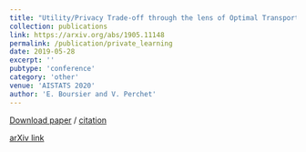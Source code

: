 ```yaml
---
title: "Utility/Privacy Trade-off through the lens of Optimal Transport"
collection: publications
link: https://arxiv.org/abs/1905.11148
permalink: /publication/private_learning
date: 2019-05-28
excerpt: ''
pubtype: 'conference'
category: 'other'
venue: 'AISTATS 2020'
author: 'E. Boursier and V. Perchet'
---
```




[Download paper](http://eboursier.github.io/files/private_learning.pdf) / [citation](http://eboursier.github.io/files/private_learning.bib)

[arXiv link](https://arxiv.org/abs/1905.11148)
